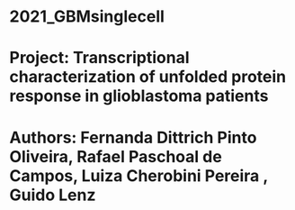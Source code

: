 # 2021_GBMsinglecell

# Project: Transcriptional characterization of unfolded protein response in glioblastoma patients
# Authors: Fernanda Dittrich Pinto Oliveira, Rafael Paschoal de Campos, Luiza Cherobini Pereira , Guido Lenz
